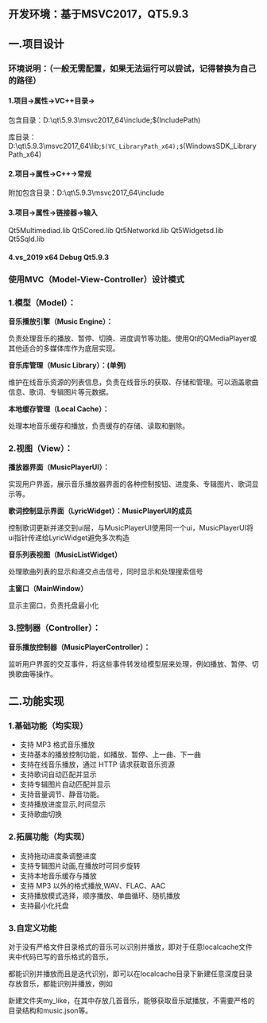 ## **开发环境：基于MSVC2017，QT5.9.3**
 ## **一.项目设计**

### **环境说明：（一般无需配置，如果无法运行可以尝试，记得替换为自己的路径）**

#### 1.项目->属性->VC++目录->

包含目录：D:\qt\5.9.3\msvc2017\_64\include;\$(IncludePath)

库目录：D:\qt\5.9.3\msvc2017\_64\lib;`$(VC_LibraryPath_x64);$`(WindowsSDK\_LibraryPath\_x64)

#### 2.项目->属性->C++->常规

附加包含目录：D:\qt\5.9.3\msvc2017\_64\include

#### 3.项目->属性->链接器->输入

Qt5Multimediad.lib
Qt5Cored.lib
Qt5Networkd.lib
Qt5Widgetsd.lib
Qt5Sqld.lib

#### 4.vs\_2019  x64 Debug Qt5.9.3

### **使用MVC（Model-View-Controller）设计模式**

### **1.模型（Model）**：

**音乐播放引擎（Music Engine）：**

&#x9;负责处理音乐的播放、暂停、切换、进度调节等功能。使用Qt的QMediaPlayer或其他适合的多媒体库作为底层实现。

**音乐库管理（Music Library）：(单例)**

&#x9;维护在线音乐资源的列表信息，负责在线音乐的获取、存储和管理。可以涵盖歌曲信息、歌词、专辑图片等元数据。

**本地缓存管理（Local Cache）：**

&#x9;处理本地音乐缓存和播放，负责缓存的存储、读取和删除。

### **2.视图（View）：**

**播放器界面（MusicPlayerUI）：**

&#x9;实现用户界面，展示音乐播放器界面的各种控制按钮、进度条、专辑图片、歌词显示等。

**歌词控制显示界面（LyricWidget）：MusicPlayerUI的成员**

&#x9;控制歌词更新并递交到ui层，与MusicPlayerUI使用同一个ui，MusicPlayerUI将ui指针传递给LyricWidget避免多次构造

**音乐列表视图（MusicListWidget）**

&#x9;处理歌曲列表的显示和递交点击信号，同时显示和处理搜索信号

**主窗口（MainWindow）**

&#x9;显示主窗口，负责托盘最小化

### **3.控制器（Controller）：**

**音乐播放控制器（MusicPlayerController）：**

&#x9;监听用户界面的交互事件，将这些事件转发给模型层来处理，例如播放、暂停、切换歌曲等操作。



## **二.功能实现**

### **1.基础功能（均实现）**

*   支持 MP3 格式音乐播放&#x20;
*   支持基本的播放控制功能，如播放、暂停、上一曲、下一曲
*   支持在线音乐播放，通过 HTTP 请求获取音乐资源
*   支持歌词自动匹配并显示
*   支持专辑图片自动匹配并显示
*   支持音量调节、静音功能。
*   支持播放进度显示,时间显示
*   支持歌曲切换

### **2.拓展功能（均实现）**

*   支持拖动进度条调整进度
*   支持专辑图片动画,在播放时可同步旋转
*   支持本地音乐缓存与播放
*   支持 MP3 以外的格式播放,WAV、FLAC、AAC
*   支持播放模式选择，顺序播放、单曲循环、随机播放
*   支持最小化托盘

### **3.自定义功能**

&#x9;对于没有严格文件目录格式的音乐可以识别并播放，即对于任意localcache文件夹中代码已写的音乐格式的音乐，

都能识别并播放而且是迭代识别，即可以在localcache目录下新建任意深度目录存放音乐，都能识别并播放，例如

新建文件夹my\_like，在其中存放几首音乐，能够获取音乐斌播放，不需要严格的目录结构和music.json等。
